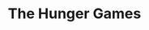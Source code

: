 ---
title: "The Hunger Games"
slug: "the-hunger-games"
subtitle: ""
publisher: "Scholastic Press"
published: "2009"
asin: "B002MQYOFW"
authors: 
  - suzanne-collins
started: "2012-04-04"
start_year: "2012"
finished: "2012-04-15"
---